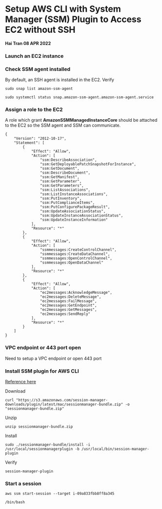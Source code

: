 # Setup AWS CLI with System Manager (SSM) Plugin to Access EC2 without SSH

**Hai Tran 08 APR 2022**

### Launch an EC2 instance

### Check SSM agent installed

By default, an SSH agent is installed in the EC2. Verify

```
sudo snap list amazon-ssm-agent

```

```
sudo systemctl status snap.amazon-ssm-agent.amazon-ssm-agent.service
```

### Assign a role to the EC2

A role which grant **AmazonSSMManagedInstanceCore** should be attached to the EC2 so the SSM agent and SSM can communicate.

```
{
    "Version": "2012-10-17",
    "Statement": [
        {
            "Effect": "Allow",
            "Action": [
                "ssm:DescribeAssociation",
                "ssm:GetDeployablePatchSnapshotForInstance",
                "ssm:GetDocument",
                "ssm:DescribeDocument",
                "ssm:GetManifest",
                "ssm:GetParameter",
                "ssm:GetParameters",
                "ssm:ListAssociations",
                "ssm:ListInstanceAssociations",
                "ssm:PutInventory",
                "ssm:PutComplianceItems",
                "ssm:PutConfigurePackageResult",
                "ssm:UpdateAssociationStatus",
                "ssm:UpdateInstanceAssociationStatus",
                "ssm:UpdateInstanceInformation"
            ],
            "Resource": "*"
        },
        {
            "Effect": "Allow",
            "Action": [
                "ssmmessages:CreateControlChannel",
                "ssmmessages:CreateDataChannel",
                "ssmmessages:OpenControlChannel",
                "ssmmessages:OpenDataChannel"
            ],
            "Resource": "*"
        },
        {
            "Effect": "Allow",
            "Action": [
                "ec2messages:AcknowledgeMessage",
                "ec2messages:DeleteMessage",
                "ec2messages:FailMessage",
                "ec2messages:GetEndpoint",
                "ec2messages:GetMessages",
                "ec2messages:SendReply"
            ],
            "Resource": "*"
        }
    ]
}
```

### VPC endpoint or 443 port open

Need to setup a VPC endpoint or open 443 port

### Install SSM plugin for AWS CLI

[Reference here ](https://docs.aws.amazon.com/systems-manager/latest/userguide/session-manager-working-with-install-plugin.html)

Download

```
curl "https://s3.amazonaws.com/session-manager-downloads/plugin/latest/mac/sessionmanager-bundle.zip" -o "sessionmanager-bundle.zip"
```

Unzip

```
unzip sessionmanager-bundle.zip
```

Install

```
sudo ./sessionmanager-bundle/install -i /usr/local/sessionmanagerplugin -b /usr/local/bin/session-manager-plugin
```

Verify

```
session-manager-plugin
```

### Start a session

```
aws ssm start-session --target i-09a833fbb8ff8a345
```

```
/bin/bash
```
